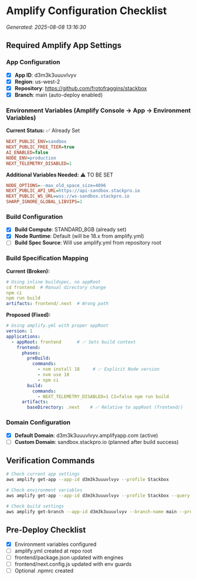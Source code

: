 # Amplify Configuration Checklist
*Generated: 2025-08-08 13:16:30*

## Required Amplify App Settings

### App Configuration
- [x] **App ID**: d3m3k3uuuvlvyv
- [x] **Region**: us-west-2  
- [x] **Repository**: https://github.com/frotofraggins/stackbox
- [x] **Branch**: main (auto-deploy enabled)

### Environment Variables (Amplify Console → App → Environment Variables)
**Current Status:** ✅ Already Set
```ini
NEXT_PUBLIC_ENV=sandbox
NEXT_PUBLIC_FREE_TIER=true  
AI_ENABLED=false
NODE_ENV=production
NEXT_TELEMETRY_DISABLED=1
```

**Additional Variables Needed:** ⚠️ TO BE SET
```ini
NODE_OPTIONS=--max_old_space_size=4096
NEXT_PUBLIC_API_URL=https://api-sandbox.stackpro.io
NEXT_PUBLIC_WS_URL=wss://ws-sandbox.stackpro.io
SHARP_IGNORE_GLOBAL_LIBVIPS=1
```

### Build Configuration
- [x] **Build Compute**: STANDARD_8GB (already set)
- [x] **Node Runtime**: Default (will be 18.x from amplify.yml)
- [ ] **Build Spec Source**: Will use amplify.yml from repository root

### Build Specification Mapping
**Current (Broken):**
```yaml
# Using inline buildspec, no appRoot
cd frontend  # Manual directory change
npm ci
npm run build
artifacts: frontend/.next  # Wrong path
```

**Proposed (Fixed):**
```yaml
# Using amplify.yml with proper appRoot
version: 1
applications:
  - appRoot: frontend      # ✅ Sets build context
    frontend:
      phases:
        preBuild:
          commands:
            - nvm install 18     # ✅ Explicit Node version
            - nvm use 18
            - npm ci
        build:
          commands:
            - NEXT_TELEMETRY_DISABLED=1 CI=false npm run build
      artifacts:
        baseDirectory: .next    # ✅ Relative to appRoot (frontend/)
```

### Domain Configuration
- [x] **Default Domain**: d3m3k3uuuvlvyv.amplifyapp.com (active)
- [ ] **Custom Domain**: sandbox.stackpro.io (planned after build success)

## Verification Commands
```bash
# Check current app settings
aws amplify get-app --app-id d3m3k3uuuvlvyv --profile Stackbox

# Check environment variables
aws amplify get-app --app-id d3m3k3uuuvlvyv --profile Stackbox --query "app.environmentVariables"

# Check build settings  
aws amplify get-branch --app-id d3m3k3uuuvlvyv --branch-name main --profile Stackbox
```

## Pre-Deploy Checklist
- [x] Environment variables configured
- [ ] amplify.yml created at repo root
- [ ] frontend/package.json updated with engines
- [ ] frontend/next.config.js updated with env guards
- [ ] Optional .npmrc created
